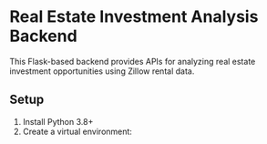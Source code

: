 # Real Estate Investment Analysis Backend

This Flask-based backend provides APIs for analyzing real estate investment opportunities using Zillow rental data.

## Setup

1. Install Python 3.8+
2. Create a virtual environment:
